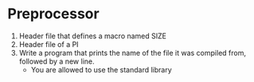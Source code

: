# Preprocessor

1. Header file that defines a macro named SIZE
2. Header file of a PI
3. Write a program that prints the name of the file it was compiled from, followed by a new line.
   - You are allowed to use the standard library
